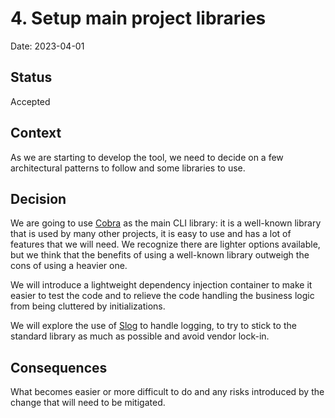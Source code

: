 # 4. Setup main project libraries

Date: 2023-04-01

## Status

Accepted

## Context

As we are starting to develop the tool, we need to decide on a few architectural patterns to follow and some libraries to use.

## Decision

We are going to use [Cobra](cobra) as the main CLI library: it is a well-known library that is used by many other projects, it is easy to use and has a lot of features that we will need. We recognize there are lighter options available, but we think that the benefits of using a well-known library outweigh the cons of using a heavier one.

We will introduce a lightweight dependency injection container to make it easier to test the code and to relieve the code handling the business logic from being cluttered by initializations.

We will explore the use of [Slog](slog) to handle logging, to try to stick to the standard library as much as possible and avoid vendor lock-in.

## Consequences

What becomes easier or more difficult to do and any risks introduced by the change that will need to be mitigated.

[cobra]: https://github.com/spf13/cobra
[slog]: https://pkg.go.dev/golang.org/x/exp/slog
